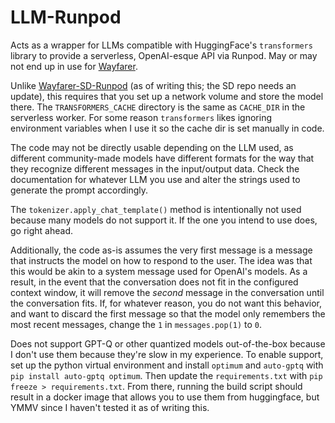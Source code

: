 # LLM-Runpod

Acts as a wrapper for LLMs compatible with HuggingFace's `transformers` library to provide a serverless, OpenAI-esque API via Runpod. May or may not end up in use for [Wayfarer](https://github.com/BlackHat-Magic/Wayfarer).

Unlike [Wayfarer-SD-Runpod](https://github.com/BlackHat-Magic/Wayfarer-SD-Runpod) (as of writing this; the SD repo needs an update), this requires that you set up a network volume and store the model there. The `TRANSFORMERS_CACHE` directory is the same as `CACHE_DIR` in the serverless worker. For some reason `transformers` likes ignoring environment variables when I use it so the cache dir is set manually in code.

The code may not be directly usable depending on the LLM used, as different community-made models have different formats for the way that they recognize different messages in the input/output data. Check the documentation for whatever LLM you use and alter the strings used to generate the prompt accordingly.

The `tokenizer.apply_chat_template()` method is intentionally not used because many models do not support it. If the one you intend to use does, go right ahead.

Additionally, the code as-is assumes the very first message is a message that instructs the model on how to respond to the user. The idea was that this would be akin to a system message used for OpenAI's models. As a result, in the event that the conversation does not fit in the configured context window, it will remove the *second* message in the conversation until the conversation fits. If, for whatever reason, you do not want this behavior, and want to discard the first message so that the model only remembers the most recent messages, change the `1` in `messages.pop(1)` to `0`.

Does not support GPT-Q or other quantized models out-of-the-box because I don't use them because they're slow in my experience. To enable support, set up the python virtual environment and install `optimum` and `auto-gptq` with `pip install auto-gptq optimum`. Then update the `requirements.txt` with `pip freeze > requirements.txt`. From there, running the build script should result in a docker image that allows you to use them from huggingface, but YMMV since I haven't tested it as of writing this.